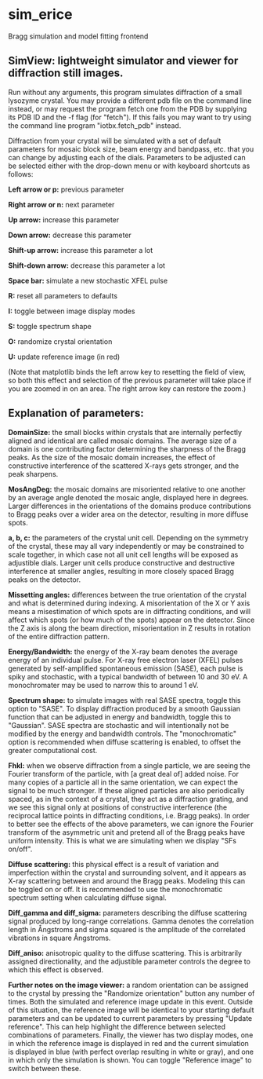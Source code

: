 # sim_erice

Bragg simulation and model fitting frontend

## SimView: lightweight simulator and viewer for diffraction still images.

Run without any arguments, this program simulates diffraction of a small lysozyme crystal. You may provide a different pdb file on the command line instead, or may request the program fetch one from the PDB by supplying its PDB ID and the -f flag (for "fetch"). If this fails you may want to try using the command line program "iotbx.fetch_pdb" instead.

Diffraction from your crystal will be simulated with a set of default parameters for mosaic block size, beam energy and bandpass, etc. that you can change by adjusting each of the dials. Parameters to be adjusted can be selected either with the drop-down menu or with keyboard shortcuts as follows:


**Left arrow or p:**    previous parameter

**Right arrow or n:**   next parameter

**Up arrow:**           increase this parameter

**Down arrow:**         decrease this parameter

**Shift-up arrow:**     increase this parameter a lot

**Shift-down arrow:**   decrease this parameter a lot

**Space bar:**          simulate a new stochastic XFEL pulse

**R:**                  reset all parameters to defaults

**I:**                  toggle between image display modes

**S:**                  toggle spectrum shape

**O:**                  randomize crystal orientation

**U:**                  update reference image (in red)


(Note that matplotlib binds the left arrow key to resetting the field of view, so both this effect and selection of the previous parameter will take place if you are zoomed in on an area. The right arrow key can restore the zoom.)

## Explanation of parameters:

**DomainSize:** the small blocks within crystals that are internally perfectly aligned and identical are called mosaic domains. The average size of a domain is one contributing factor determining the sharpness of the Bragg peaks. As the size of the mosaic domain increases, the effect of constructive interference of the scattered X-rays gets stronger, and the peak sharpens.

**MosAngDeg:** the mosaic domains are misoriented relative to one another by an average angle denoted the mosaic angle, displayed here in degrees. Larger differences in the orientations of the domains produce contributions to Bragg peaks over a wider area on the detector, resulting in more diffuse spots.

**a, b, c:** the parameters of the crystal unit cell. Depending on the symmetry of the crystal, these may all vary independently or may be constrained to scale together, in which case not all unit cell lengths will be exposed as adjustible dials. Larger unit cells produce constructive and destructive interference at smaller angles, resulting in more closely spaced Bragg peaks on the detector.

**Missetting angles:** differences between the true orientation of the crystal and what is determined during indexing. A misorientation of the X or Y axis means a misestimation of which spots are in diffracting conditions, and will affect which spots (or how much of the spots) appear on the detector. Since the Z axis is along the beam direction, misorientation in Z results in rotation of the entire diffraction pattern.

**Energy/Bandwidth:** the energy of the X-ray beam denotes the average energy of an individual pulse. For X-ray free electron laser (XFEL) pulses generated by self-amplified spontaneous emission (SASE), each pulse is spiky and stochastic, with a typical bandwidth of between 10 and 30 eV. A monochromater may be used to narrow this to around 1 eV.

**Spectrum shape:** to simulate images with real SASE spectra, toggle this option to "SASE". To display diffraction produced by a smooth Gaussian function that can be adjusted in energy and bandwidth, toggle this to "Gaussian". SASE spectra are stochastic and will intentionally not be modified by the energy and bandwidth controls. The "monochromatic" option is recommended when diffuse scattering is enabled, to offset the greater computational cost.

**Fhkl:** when we observe diffraction from a single particle, we are seeing the Fourier transform of the particle, with [a great deal of] added noise. For many copies of a particle all in the same orientation, we can expect the signal to be much stronger. If these aligned particles are also periodically spaced, as in the context of a crystal, they act as a diffraction grating, and we see this signal only at positions of constructive interference (the reciprocal lattice points in diffracting conditions, i.e. Bragg peaks). In order to better see the effects of the above parameters, we can ignore the Fourier transform of the asymmetric unit and pretend all of the Bragg peaks have uniform intensity. This is what we are simulating when we display "SFs on/off".

**Diffuse scattering:** this physical effect is a result of variation and imperfection within the crystal and surrounding solvent, and it appears as X-ray scattering between and around the Bragg peaks. Modeling this can be toggled on or off. It is recommended to use the monochromatic spectrum setting when calculating diffuse signal.

**Diff_gamma and diff_sigma:** parameters describing the diffuse scattering signal produced by long-range correlations. Gamma denotes the correlation length in Ångstroms and sigma squared is the amplitude of the correlated vibrations in square Ångstroms.

**Diff_aniso:** anisotropic quality to the diffuse scattering. This is arbitrarily assigned directionality, and the adjustible parameter controls the degree to which this effect is observed.

**Further notes on the image viewer:** a random orientation can be assigned to the crystal by pressing the "Randomize orientation" button any number of times. Both the simulated and reference image update in this event. Outside of this situation, the reference image will be identical to your starting default parameters and can be updated to current parameters by pressing "Update reference". This can help highlight the difference between selected combinations of parameters. Finally, the viewer has two display modes, one in which the reference image is displayed in red and the current simulation is displayed in blue (with perfect overlap resulting in white or gray), and one in which only the simulation is shown. You can toggle "Reference image" to switch between these.
